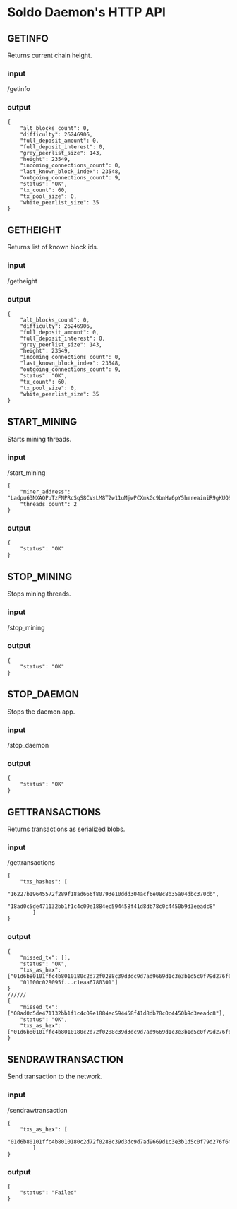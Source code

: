 # Soldo Daemon's HTTP API

## GETINFO

Returns current chain height.

### input

/getinfo 

### output 
```
{
	"alt_blocks_count": 0,
	"difficulty": 26246906,
	"full_deposit_amount": 0,
	"full_deposit_interest": 0,
	"grey_peerlist_size": 143,
	"height": 23549,
	"incoming_connections_count": 0,
	"last_known_block_index": 23548,
	"outgoing_connections_count": 9,
	"status": "OK",
	"tx_count": 60,
	"tx_pool_size": 0,
	"white_peerlist_size": 35
}
```
## GETHEIGHT

Returns list of known block ids.

### input

/getheight

### output 
```
{
	"alt_blocks_count": 0,
	"difficulty": 26246906,
	"full_deposit_amount": 0,
	"full_deposit_interest": 0,
	"grey_peerlist_size": 143,
	"height": 23549,
	"incoming_connections_count": 0,
	"last_known_block_index": 23548,
	"outgoing_connections_count": 9,
	"status": "OK",
	"tx_count": 60,
	"tx_pool_size": 0,
	"white_peerlist_size": 35
}
```

## START_MINING

Starts mining threads.

### input

/start_mining
```
{
	"miner_address": "Ladpu63NXAQPuTzFNPRcSqS8CVsLM8T2w11uMjwPCXmkGc9bnHv6pY5hmreainiR9gKUQ8pHXFh6ASUHj8bfjmrwS1Wq1Lv",
	"threads_count": 2
}
```

### output 
```
{
	"status": "OK"
}
```

## STOP_MINING

Stops mining threads.

### input

/stop_mining

### output 
```
{
	"status": "OK"
}
```

## STOP_DAEMON

Stops the daemon app.

### input

/stop_daemon

### output 
```
{
	"status": "OK"
}
```

## GETTRANSACTIONS

Returns transactions as serialized blobs.

### input

/gettransactions

```
{
	"txs_hashes": [
		"16227b19645572f289f18ad666f80793e10ddd304acf6e08c8b35a04dbc370cb",
		"18ad0c5de471132bb1f1c4c09e1884ec594458f41d8db78c0c4450b9d3eeadc8"
		]
}
```
### output 
```
{
	"missed_tx": [],
	"status": "OK",
	"txs_as_hex": ["01d6b80101ffc4b8010180c2d72f0288c39d3dc9d7ad9669d1c3e3b1d5c0f79d276f6f14b6142b3e7483ca4805402c210176acddfd6cc13f1b87180ebec6b732d6af50130ca75064f3dcc4bbfac5ff242b",
	"01000c028095f...c1eaa6780301"]
}
//////
{
	"missed_tx": ["08ad0c5de471132bb1f1c4c09e1884ec594458f41d8db78c0c4450b9d3eeadc8"],
	"status": "OK",
	"txs_as_hex": ["01d6b80101ffc4b8010180c2d72f0288c39d3dc9d7ad9669d1c3e3b1d5c0f79d276f6f14b6142b3e7483ca4805402c210176acddfd6cc13f1b87180ebec6b732d6af50130ca75064f3dcc4bbfac5ff242b"]
}
```

## SENDRAWTRANSACTION

Send transaction to the network.

### input

/sendrawtransaction

```
{
	"txs_as_hex": [
		"01d6b80101ffc4b8010180c2d72f0288c39d3dc9d7ad9669d1c3e3b1d5c0f79d276f6f14b6142b3e7483ca4805402c210176acddfd6cc13f1b87180ebec6b732d6af50130ca75064f3dcc4bbfac5ff242b"
		]
}
```

### output 
```
{
	"status": "Failed"
}
```
